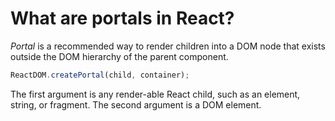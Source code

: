 # What are portals in React?

_Portal_ is a recommended way to render children into a DOM node that exists outside the DOM hierarchy of the parent component.

```jsx
ReactDOM.createPortal(child, container);
```

The first argument is any render-able React child, such as an element, string, or fragment. The second argument is a DOM element.